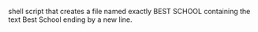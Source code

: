  shell script that creates a file named exactly BEST SCHOOL containing the text Best School ending by a new line.
